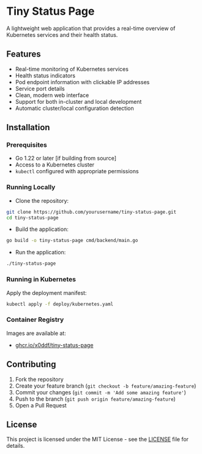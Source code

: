 # Tiny Status Page

A lightweight web application that provides a real-time overview of Kubernetes services and their health status.

## Features

- Real-time monitoring of Kubernetes services
- Health status indicators
- Pod endpoint information with clickable IP addresses
- Service port details
- Clean, modern web interface
- Support for both in-cluster and local development
- Automatic cluster/local configuration detection

## Installation

### Prerequisites

- Go 1.22 or later [if building from source]
- Access to a Kubernetes cluster
- `kubectl` configured with appropriate permissions

### Running Locally

- Clone the repository:
```bash
git clone https://github.com/yourusername/tiny-status-page.git
cd tiny-status-page
```
- Build the application:
```bash
go build -o tiny-status-page cmd/backend/main.go
```
- Run the application:
```bash
./tiny-status-page
```

### Running in Kubernetes

Apply the deployment manifest:
```bash
kubectl apply -f deploy/kubernetes.yaml
```


### Container Registry

Images are available at:

- [ghcr.io/x0ddf/tiny-status-page](https://github.com/x0ddf/tiny-status-page/pkgs/container/tiny-status-page)


## Contributing

1. Fork the repository
2. Create your feature branch (`git checkout -b feature/amazing-feature`)
3. Commit your changes (`git commit -m 'Add some amazing feature'`)
4. Push to the branch (`git push origin feature/amazing-feature`)
5. Open a Pull Request

## License

This project is licensed under the MIT License - see the [LICENSE](LICENSE) file for details.